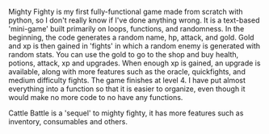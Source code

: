 Mighty Fighty is my first fully-functional game made from scratch with python, so I don't really know if I've done anything wrong.
It is a text-based 'mini-game' built primarily on loops, functions, and randomness.
In the beginning, the code generates a random name, hp, attack, and gold.
Gold and xp is then gained in 'fights' in which a random enemy is generated with random stats.
You can use the gold to go to the shop and buy health, potions, attack, xp and upgrades.
When enough xp is gained, an upgrade is available, along with more features such as the oracle, quickfights, and medium difficulty fights.
The game finishes at level 4.
I have put almost everything into a function so that it is easier to organize, even though it would make no more code to no have any functions.

Cattle Battle is a 'sequel' to mighty fighty, it has more features such as inventory, consumables and others.


